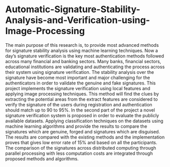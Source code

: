 # Automatic-Signature-Stability-Analysis-and-Verification-using-Image-Processing

The main purpose of this research is, to provide most advanced methods for signature stability
analysis using machine learning techniques. Now a day’s signature verification is the key most
authentication methods followed across many financial and banking sectors. Many banks,
financial sectors, educational institutions are validating and authenticating the process across
their system using signature verification. The stability analysis over the signature have become
most important and major challenging for the authenticators in order to validate the genuine
and fake signatures. This project implements the signature verification using local features and
applying image processing techniques. This method will find the clues by extracting the
potential areas from the extract features are considered to verify the signature of the users
during registration and authentication should match up to 90 to 95%. In the second part of the
project a novel signature verification system is proposed in order to evaluate the publicly
available datasets. Applying classification techniques on the datasets using machine learning
algorithms and provide the results to compare the signatures which are genuine, forged and
signatures which are disguised. The results are compared with the existing methods and the
implementation proves that gives low error rate of 15% and based on all the participants. The
comparison of the signatures across distributed computing through parallel processing with
less computation costs are integrated through proposed methods and algorithms. 
